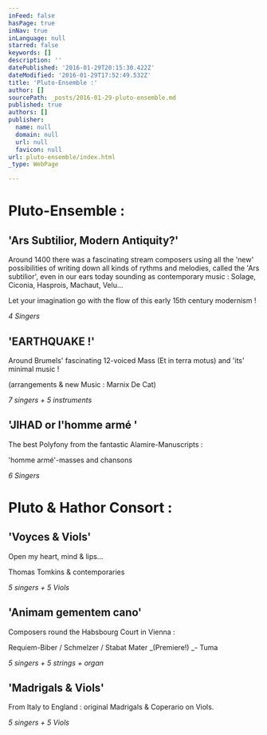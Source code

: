 ```yaml
---
inFeed: false
hasPage: true
inNav: true
inLanguage: null
starred: false
keywords: []
description: ''
datePublished: '2016-01-29T20:15:30.422Z'
dateModified: '2016-01-29T17:52:49.532Z'
title: 'Pluto-Ensemble :'
author: []
sourcePath: _posts/2016-01-29-pluto-ensemble.md
published: true
authors: []
publisher:
  name: null
  domain: null
  url: null
  favicon: null
url: pluto-ensemble/index.html
_type: WebPage

---
```

# Pluto-Ensemble :

## 

## 'Ars Subtilior, Modern Antiquity?'

Around 1400 there was a fascinating stream composers using all the 'new' possibilities of writing down all kinds of rythms and melodies, called the 'Ars subtilior', even in our ears today sounding as contemporary music : Solage, Ciconia, Hasprois, Machaut, Velu...

Let your imagination go with the flow of this early 15th century modernism !

_4 Singers_

## 'EARTHQUAKE !'

Around Brumels' fascinating 12-voiced Mass (Et in terra motus) and 'its' minimal music !

(arrangements & new Music : Marnix De Cat)

_7 singers + 5 instruments_

## 'JIHAD or l'homme armé '

The best Polyfony from the fantastic Alamire-Manuscripts :

'homme armé'-masses and chansons

_6 Singers_

# 

# Pluto  &  Hathor Consort :

## 

## 'Voyces & Viols'

Open my heart, mind & lips...

Thomas Tomkins & contemporaries

_5 singers + 5 Viols_

## 'Animam gementem cano'

Composers round the Habsbourg Court in Vienna :

Requiem-Biber / Schmelzer / Stabat Mater _(Premiere!) _- Tuma

_5 singers + 5 strings + organ_

## 'Madrigals & Viols'

From Italy to England : original Madrigals & Coperario on Viols.

_5 singers + 5 Viols_

#
